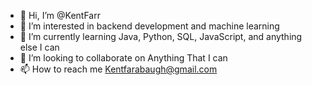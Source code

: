 - 👋 Hi, I’m @KentFarr
- 👀 I’m interested in backend development and machine learning
- 🌱 I’m currently learning Java, Python, SQL, JavaScript, and anything else I can 
- 💞️ I’m looking to collaborate on Anything That I can
- 📫 How to reach me Kentfarabaugh@gmail.com

<!---
KentFarr/KentFarr is a ✨ special ✨ repository because its `README.md` (this file) appears on your GitHub profile.
You can click the Preview link to take a look at your changes.
--->
